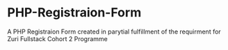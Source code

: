 # PHP-Registraion-Form
A PHP Registraion Form created in parytial fulfillment of the requirment for Zuri Fullstack Cohort 2 Programme
